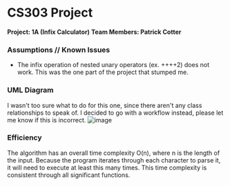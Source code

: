 # CS303 Project
**Project: 1A (Infix Calculator)**
**Team Members: Patrick Cotter**

### Assumptions // Known Issues
- The infix operation of nested unary operators (ex. ++++2) does not work. This was the one part of the project that stumped me.

### UML Diagram
I wasn't too sure what to do for this one, since there aren't any class relationships to speak of. I decided to go with a workflow instead, please let me know if this is incorrect.
![image](https://github.com/InQuognito/CS303_Project/assets/44120299/db5b6bad-b933-4b87-881b-3baf5f77805b)

### Efficiency
The algorithm has an overall time complexity O(n), where n is the length of the input. Because the program iterates through each character to parse it, it will need to execute at least this many times. This time complexity is consistent through all significant functions.
